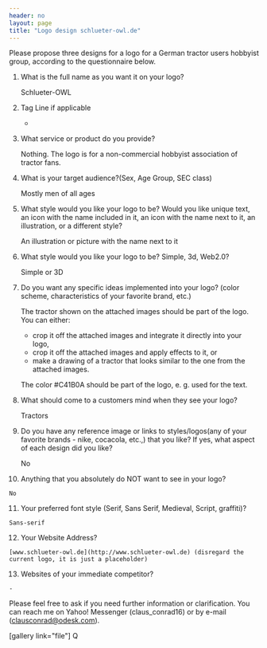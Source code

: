 ```yaml
---
header: no
layout: page
title: "Logo design schlueter-owl.de"
---
```

Please propose three designs for a logo for a German tractor users hobbyist group, according to the questionnaire below.

1.  What is the full name as you want it on your logo?

    Schlueter-OWL

2.  Tag Line if applicable

    -

3.  What service or product do you provide?

    Nothing. The logo is for a non-commercial hobbyist association of tractor fans.

4.  What is your target audience?(Sex, Age Group, SEC class)

    Mostly men of all ages

5.  What style would you like your logo to be? Would you like unique text, an icon with the name included in it, an icon with the name next to it, an illustration, or a different style?

    An illustration or picture with the name next to it

6.  What style would you like your logo to be? Simple, 3d, Web2.0?

    Simple or 3D

7.  Do you want any specific ideas implemented into your logo? (color scheme, characteristics of your favorite brand, etc.)

    The tractor shown on the attached images should be part of the logo. You can either:

    *   crop it off the attached images and integrate it directly into your logo,
    *   crop it off the attached images and apply effects to it, or
    *   make a drawing of a tractor that looks similar to the one from the attached images.

    The color #C41B0A should be part of the logo, e. g. used for the text.

8.  What should come to a customers mind when they see your logo?

    Tractors

9.  Do you have any reference image or links to styles/logos(any of your favorite brands - nike, cocacola, etc.,) that you like? If yes, what aspect of each design did you like?

    No

10.  Anything that you absolutely do NOT want to see in your logo?

    No

11.  Your preferred font style (Serif, Sans Serif, Medieval, Script, graffiti)?

    Sans-serif

12.  Your Website Address?

    [www.schlueter-owl.de](http://www.schlueter-owl.de) (disregard the current logo, it is just a placeholder)

13.  Websites of your immediate competitor?

    -

Please feel free to ask if you need further information or clarification. You can reach me on Yahoo! Messenger (claus_conrad16) or by e-mail ([clausconrad@odesk.com](mailto:clausconrad@odesk.com)).

[gallery link="file"]
Q